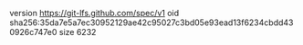 version https://git-lfs.github.com/spec/v1
oid sha256:35da7e5a7ec30952129ae42c95027c3bd05e93ead13f6234cbdd430926c747e0
size 6232
